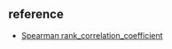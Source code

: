 

## reference

- [Spearman rank_correlation_coefficient](https://en.wikipedia.org/wiki/Spearman%27s_rank_correlation_coefficient)